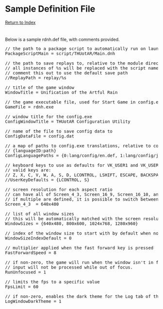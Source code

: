 ﻿# Sample Definition File

[Return to Index](../docs.html)

#
Below is a sample rdnh.def file, with comments provided.

<pre>
// the path to a package script to automatically run on launch
PackageScriptMain = script/THUotAR/Main.dnh

// the path to save replays to, relative to the module directory
// all instances of %s will be replaced with the script name
// comment this out to use the default save path
//ReplayPath = replay/%s

// title of the game window
WindowTitle = Unification of the Artful Rain

// the game executable file, used for Start Game in config.exe
GameFile = rdnh.exe

// window title for the config.exe
ConfigWindowTitle = THUotAR Configuration Utility

// name of the file to save config data to
ConfigDataFile = config.dat

// a map of paths to config.exe translations, relative to config.exe's directory
// {languageID:path}
ConfigLanguagePaths = {0:lang/config/en.def, 1:lang/config/jp.def, 2:lang/config/fr.def}

// keyboard keys to use as defaults for VK_USER1 and VK_USER2
// valid keys are:
// Z, X, C, V, W, A, S, D, LCONTROL, LSHIFT, ESCAPE, BACKSPACE, LEFT, RIGHT, UP, DOWN, RETURN, DELETE
//UserKeyDefaults = {LCONTROL, S}

// screen resolution for each aspect ratio
// can have all of Screen_4_3, Screen_16_9, Screen_16_10, and Screen_Other
// if multiple are defined, it is possible to switch between them at runtime.
Screen_4_3  = 640x480

// list of all window sizes
// this will be automatically matched with the screen resolution for its ratio
WindowSizes = {640x480, 800x600, 1024x768, 1280x960}

// index of the window size to start with by default when no config data exists
WindowSizeIndexDefault = 0

// multiplier applied when the fast forward key is pressed
FastForwardSpeed = 8

// if non-zero, the game will run when the window isn't in focus
// input will not be processed while out of focus.
RunUnfocused = 1

// limits the fps to a specific value
FpsLimit = 60

// if non-zero, enables the dark theme for the Log tab of the Log Window
LogWindowDarkTheme = 1
</pre>
